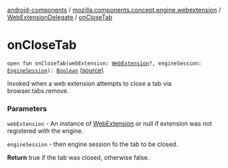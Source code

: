 [android-components](../../index.md) / [mozilla.components.concept.engine.webextension](../index.md) / [WebExtensionDelegate](index.md) / [onCloseTab](./on-close-tab.md)

# onCloseTab

`open fun onCloseTab(webExtension: `[`WebExtension`](../-web-extension/index.md)`?, engineSession: `[`EngineSession`](../../mozilla.components.concept.engine/-engine-session/index.md)`): `[`Boolean`](https://kotlinlang.org/api/latest/jvm/stdlib/kotlin/-boolean/index.html) [(source)](https://github.com/mozilla-mobile/android-components/blob/master/components/concept/engine/src/main/java/mozilla/components/concept/engine/webextension/WebExtensionDelegate.kt#L42)

Invoked when a web extension attempts to close a tab via browser.tabs.remove.

### Parameters

`webExtension` - An instance of [WebExtension](../-web-extension/index.md) or null if extension
was not registered with the engine.

`engineSession` - then engine session fo the tab to be closed.

**Return**
true if the tab was closed, otherwise false.

